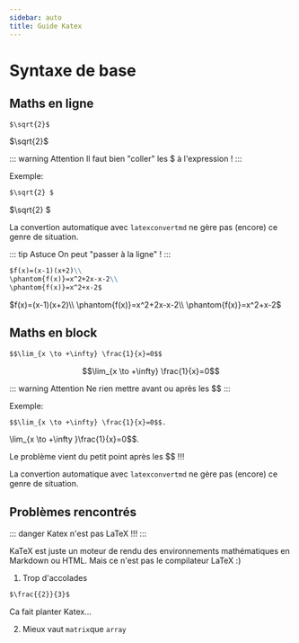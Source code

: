 ```yaml
---
sidebar: auto
title: Guide Katex
---
```


# Syntaxe de base

## Maths en ligne

```md
$\sqrt{2}$
```

$\sqrt{2}$

::: warning Attention
Il faut bien "coller" les $ à l'expression !
:::

Exemple:

``` md
$\sqrt{2} $
```

$\sqrt{2} $

La convertion automatique avec `latexconvertmd` ne gère pas (encore) ce genre de situation.

::: tip Astuce
On peut "passer à la ligne" !
:::

``` md
$f(x)=(x-1)(x+2)\\
\phantom{f(x)}=x^2+2x-x-2\\
\phantom{f(x)}=x^2+x-2$
```

$f(x)=(x-1)(x+2)\\
\phantom{f(x)}=x^2+2x-x-2\\
\phantom{f(x)}=x^2+x-2$

## Maths en block

```  md
$$\lim_{x \to +\infty} \frac{1}{x}=0$$
```

$$\lim_{x \to +\infty} \frac{1}{x}=0$$

::: warning Attention
Ne rien mettre avant ou après les $$
:::

Exemple:



```  md
$$\lim_{x \to +\infty} \frac{1}{x}=0$$.
```

\lim_{x \to +\infty }\frac{1}{x}=0$$.


Le problème vient du petit point après les $$ !!!


La convertion automatique avec `latexconvertmd` ne gère pas (encore) ce genre de situation.

## Problèmes rencontrés

::: danger
Katex n'est pas LaTeX !!!
:::

KaTeX est juste un moteur de rendu des environnements mathématiques en Markdown ou HTML. Mais ce n'est pas le compilateur LaTeX :)

1. Trop d'accolades
``` md
$\frac{{2}}{3}$
```
Ca fait planter Katex...

2. Mieux vaut `matrix`que `array`